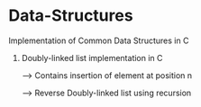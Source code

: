 # Data-Structures

Implementation of Common Data Structures in C

1. Doubly-linked list implementation in C

   --> Contains insertion of element at position n
   
   --> Reverse Doubly-linked list using recursion
